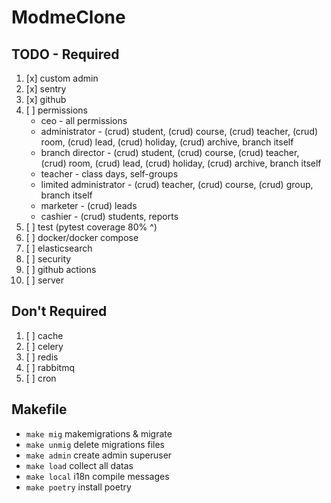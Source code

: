 # ModmeClone

## TODO - Required

1. [x] custom admin
2. [x] sentry
3. [x] github
4. [ ] permissions
   - ceo - all permissions
   - administrator - (crud) student, (crud) course, (crud) teacher, (crud) room, (crud) lead, (crud) holiday, (crud) archive, branch itself
   - branch director - (crud) student, (crud) course, (crud) teacher, (crud) room, (crud) lead, (crud) holiday, (crud) archive, branch itself
   - teacher - class days, self-groups
   - limited administrator - (crud) teacher, (crud) course, (crud) group, branch itself
   - marketer - (crud) leads
   - cashier - (crud) students, reports
5. [ ] test (pytest coverage 80% ^)
6. [ ] docker/docker compose
7. [ ] elasticsearch
8. [ ] security
9. [ ] github actions
10. [ ] server

## Don't Required

1. [ ] cache
2. [ ] celery
3. [ ] redis
4. [ ] rabbitmq
5. [ ] cron

## Makefile

- ```make mig``` makemigrations & migrate
- ```make unmig``` delete migrations files
- ```make admin``` create admin superuser
- ```make load``` collect all datas
- ```make local``` i18n compile messages
- ```make poetry``` install poetry